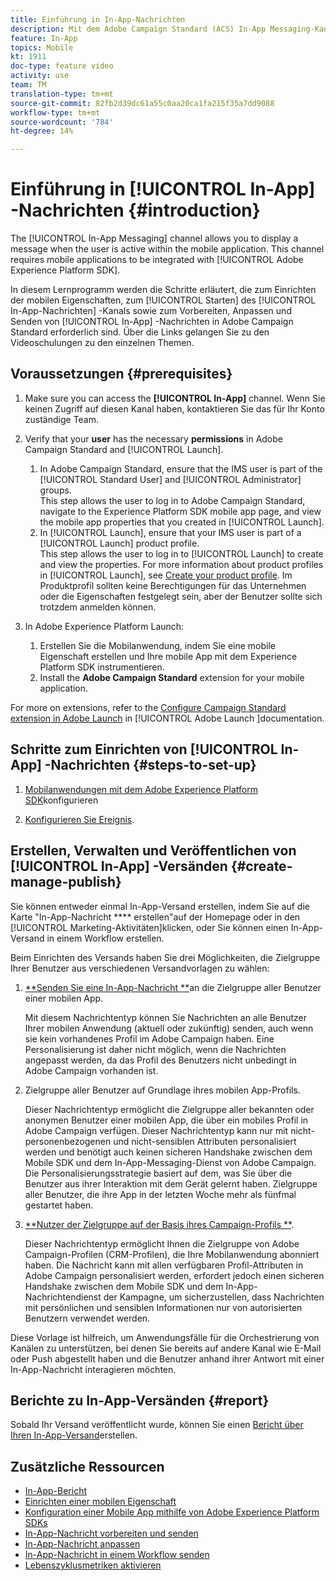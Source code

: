 ```yaml
---
title: Einführung in In-App-Nachrichten
description: Mit dem Adobe Campaign Standard (ACS) In-App Messaging-Kanal können Sie dem Benutzer kontextuell relevante In-App-Nachrichten als Reaktion auf das Echtzeitverhalten eines Kunden in der Mobilanwendung präsentieren.
feature: In-App
topics: Mobile
kt: 1911
doc-type: feature video
activity: use
team: TM
translation-type: tm+mt
source-git-commit: 82fb2d39dc61a55c0aa20ca1fa215f35a7dd9088
workflow-type: tm+mt
source-wordcount: '784'
ht-degree: 14%

---
```



# Einführung in [!UICONTROL In-App] -Nachrichten {#introduction}

The [!UICONTROL In-App Messaging] channel allows you to display a message when the user is active within the mobile application. This channel requires mobile applications to be integrated with [!UICONTROL Adobe Experience Platform SDK].

In diesem Lernprogramm werden die Schritte erläutert, die zum Einrichten der mobilen Eigenschaften, zum [!UICONTROL Starten] des [!UICONTROL In-App-Nachrichten] -Kanals sowie zum Vorbereiten, Anpassen und Senden von [!UICONTROL In-App] -Nachrichten in Adobe Campaign Standard erforderlich sind. Über die Links gelangen Sie zu den Videoschulungen zu den einzelnen Themen.

## Voraussetzungen {#prerequisites}

1. Make sure you can access the **[!UICONTROL In-App]** channel. Wenn Sie keinen Zugriff auf diesen Kanal haben, kontaktieren Sie das für Ihr Konto zuständige Team.
1. Verify that your **user** has the necessary **permissions** in Adobe Campaign Standard and [!UICONTROL Launch].

   1. In Adobe Campaign Standard, ensure that the IMS user is part of the [!UICONTROL Standard User] and [!UICONTROL Administrator] groups.\
      This step allows the user to log in to Adobe Campaign Standard, navigate to the Experience Platform SDK mobile app page, and view the mobile app properties that you created in [!UICONTROL Launch].
   1. In [!UICONTROL Launch], ensure that your IMS user is part of a [!UICONTROL Launch] product profile.\
      This step allows the user to log in to [!UICONTROL Launch] to create and view the properties. For more information about product profiles in [!UICONTROL Launch], see [Create your product profile](https://docs.adobelaunch.com/launch-reference/administration/user-permissions#3-create-your-product-profile). Im Produktprofil sollten keine Berechtigungen für das Unternehmen oder die Eigenschaften festgelegt sein, aber der Benutzer sollte sich trotzdem anmelden können.

1. In Adobe Experience Platform Launch:

   1. Erstellen Sie die Mobilanwendung, indem Sie eine mobile Eigenschaft erstellen und Ihre mobile App mit dem Experience Platform SDK instrumentieren.
   1. Install the **Adobe Campaign Standard** extension for your mobile application.

For more on extensions, refer to the [Configure Campaign Standard extension in Adobe Launch](https://aep-sdks.gitbook.io/docs/using-mobile-extensions/adobe-campaign-standard) in [!UICONTROL Adobe Launch ]documentation.

## Schritte zum Einrichten von [!UICONTROL In-App] -Nachrichten {#steps-to-set-up}

1. [Mobilanwendungen mit dem Adobe Experience Platform SDK](/help/communication-channels/mobile/configure-mobile-apps-using-aep-sdk.md)konfigurieren

1. [Konfigurieren Sie Ereignis](/help/communication-channels/mobile/in-app/configure-events.md).

## Erstellen, Verwalten und Veröffentlichen von [!UICONTROL In-App] -Versänden {#create-manage-publish}

Sie können entweder einmal In-App-Versand erstellen, indem Sie auf die Karte &quot;In-App-Nachricht **** erstellen&quot;auf der Homepage oder in den [!UICONTROL Marketing-Aktivitäten]klicken, oder Sie können einen In-App-Versand in einem Workflow [](/help/communication-channels/mobile/in-app/in-app-activity.md)erstellen.

Beim Einrichten des Versands haben Sie drei Möglichkeiten, die Zielgruppe Ihrer Benutzer aus verschiedenen Versandvorlagen zu wählen:

1. [**Senden Sie eine In-App-Nachricht **](/help/communication-channels/mobile/in-app/broadcast-in-app-message.md)an die Zielgruppe aller Benutzer einer mobilen App.

   Mit diesem Nachrichtentyp können Sie Nachrichten an alle Benutzer Ihrer mobilen Anwendung (aktuell oder zukünftig) senden, auch wenn sie kein vorhandenes Profil im Adobe Campaign haben. Eine Personalisierung ist daher nicht möglich, wenn die Nachrichten angepasst werden, da das Profil des Benutzers nicht unbedingt in Adobe Campaign vorhanden ist.

1. Zielgruppe aller Benutzer auf Grundlage ihres mobilen App-Profils.

   Dieser Nachrichtentyp ermöglicht die Zielgruppe aller bekannten oder anonymen Benutzer einer mobilen App, die über ein mobiles Profil in Adobe Campaign verfügen. Dieser Nachrichtentyp kann nur mit nicht-personenbezogenen und nicht-sensiblen Attributen personalisiert werden und benötigt auch keinen sicheren Handshake zwischen dem Mobile SDK und dem In-App-Messaging-Dienst von Adobe Campaign. Die Personalisierungsstrategie basiert auf dem, was Sie über die Benutzer aus ihrer Interaktion mit dem Gerät gelernt haben. Zielgruppe aller Benutzer, die ihre App in der letzten Woche mehr als fünfmal gestartet haben.

1. [**Nutzer der Zielgruppe auf der Basis ihres Campaign-Profils **](/help/communication-channels/mobile/in-app/target-users-based-on-campaign-profile.md).

   Dieser Nachrichtentyp ermöglicht Ihnen die Zielgruppe von Adobe Campaign-Profilen (CRM-Profilen), die Ihre Mobilanwendung abonniert haben. Die Nachricht kann mit allen verfügbaren Profil-Attributen in Adobe Campaign personalisiert werden, erfordert jedoch einen sicheren Handshake zwischen dem Mobile SDK und dem In-App-Nachrichtendienst der Kampagne, um sicherzustellen, dass Nachrichten mit persönlichen und sensiblen Informationen nur von autorisierten Benutzern verwendet werden.

Diese Vorlage ist hilfreich, um Anwendungsfälle für die Orchestrierung von Kanälen zu unterstützen, bei denen Sie bereits auf andere Kanal wie E-Mail oder Push abgestellt haben und die Benutzer anhand ihrer Antwort mit einer In-App-Nachricht interagieren möchten.

## Berichte zu In-App-Versänden {#report}

Sobald Ihr Versand veröffentlicht wurde, können Sie einen [Bericht über Ihren In-App-Versand](/help/communication-channels/mobile/in-app/in-app-reporting.md)erstellen.

## Zusätzliche Ressourcen

* [In-App-Bericht](https://docs.adobe.com/content/help/en/campaign-standard/using/reporting/list-of-reports/in-app-report.html)
* [Einrichten einer mobilen Eigenschaft](https://aep-sdks.gitbook.io/docs/getting-started/create-a-mobile-property)
* [Konfiguration einer Mobile App mithilfe von Adobe Experience Platform SDKs](https://helpx.adobe.com/de/campaign/kb/configuring-app-sdk.html)
* [In-App-Nachricht vorbereiten und senden](https://docs.adobe.com/content/help/en/campaign-standard/using/communication-channels/in-app-messaging/preparing-and-sending-an-in-app-message.html)
* [In-App-Nachricht anpassen](https://docs.adobe.com/content/help/en/campaign-standard/using/communication-channels/in-app-messaging/customizing-an-in-app-message.html)
* [In-App-Nachricht in einem Workflow senden](https://docs.adobe.com/content/help/en/campaign-standard/using/managing-processes-and-data/channel-activities/in-app-delivery.html)
* [Lebenszyklusmetriken aktivieren](https://aep-sdks.gitbook.io/docs/getting-started/initialize-the-sdk#enable-lifecycle-metrics)
